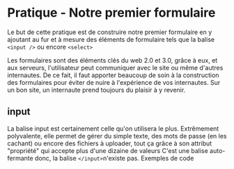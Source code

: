 # Pratique - Notre premier formulaire

Le but de cette pratique est de construire notre premier formulaire en y ajoutant au fur et à mesure des éléments de formulaire tels que la balise `<input />` ou encore `<select>`

Les formulaires sont des éléments clés du web 2.0 et 3.0, grâce à eux, et aux serveurs, l'utilisateur peut communiquer avec le site ou même d'autres internautes. De ce fait, il faut apporter beaucoup de soin à la construction des formulaires pour éviter de nuire à l'expérience de vos internautes. Sur un bon site, un internaute prend toujours du plaisir à y revenir.

## input

La balise input est certainement celle qu'on utilisera le plus. Extrêmement polyvalente, elle permet de gérer du simple texte, des mots de passe (en les cachant) ou encore des fichiers à uploader, tout ça grâce à son attribut "propriété" qui accepte plus d'une dizaine de valeurs
C'est une balise auto-fermante donc, la balise `</input>`n'existe pas.
Exemples de code

